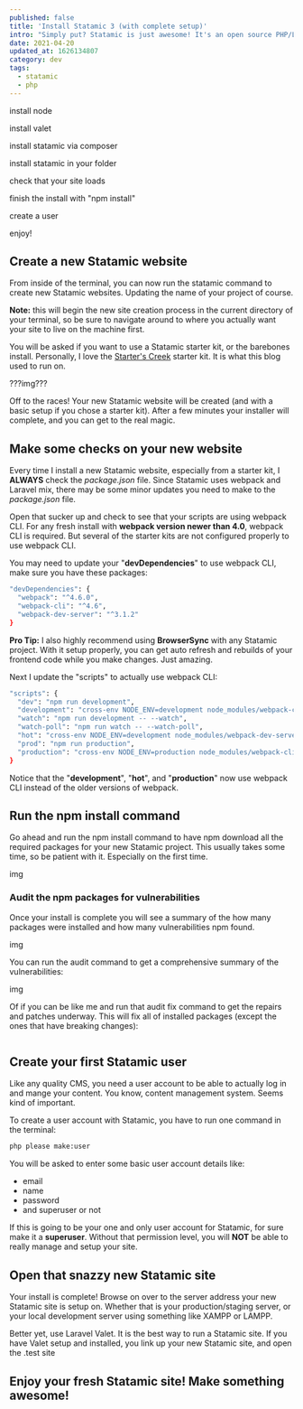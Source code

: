 ```yaml
---
published: false
title: 'Install Statamic 3 (with complete setup)'
intro: "Simply put? Statamic is just awesome! It's an open source PHP/Laravel CMS framework built with developers in mind. Awesomeness full of awesome sauce."
date: 2021-04-20
updated_at: 1626134807
category: dev
tags:
  - statamic
  - php
---
```

install node

install valet

install statamic via composer

install statamic in your folder

check that your site loads

finish the install with "npm install"

create a user

enjoy!

## Create a new Statamic website

From inside of the terminal, you can now run the statamic command to create new Statamic websites. Updating the name of your project of course.

**Note:** this will begin the new site creation process in the current directory of your terminal, so be sure to navigate around to where you actually want your site to live on the machine first.

You will be asked if you want to use a Statamic starter kit, or the barebones install. Personally, I love the [Starter's Creek](https://github.com/statamic/starter-kit-starters-creek) starter kit. It is what this blog used to run on.

???img???

Off to the races! Your new Statamic website will be created (and with a basic setup if you chose a starter kit). After a few minutes your installer will complete, and you can get to the real magic.

## Make some checks on your new website

Every time I install a new Statamic website, especially from a starter kit, I **ALWAYS** check the _package.json_ file. Since Statamic uses webpack and Laravel mix, there may be some minor updates you need to make to the _package.json_ file.

Open that sucker up and check to see that your scripts are using webpack CLI. For any fresh install with **webpack version newer than 4.0**, webpack CLI is required. But several of the starter kits are not configured properly to use webpack CLI.

You may need to update your "**devDependencies**" to use webpack CLI, make sure you have these packages:

```bash
"devDependencies": {
  "webpack": "^4.6.0",
  "webpack-cli": "^4.6",
  "webpack-dev-server": "^3.1.2"
}
```

**Pro Tip:** I also highly recommend using **BrowserSync** with any Statamic project. With it setup properly, you can get auto refresh and rebuilds of your frontend code while you make changes. Just amazing.

Next I update the "scripts" to actually use webpack CLI:

```bash
"scripts": {
  "dev": "npm run development",
  "development": "cross-env NODE_ENV=development node_modules/webpack-cli/bin/cli.js --progress --hide-modules --config=node_modules/laravel-mix/setup/webpack.config.js",
  "watch": "npm run development -- --watch",
  "watch-poll": "npm run watch -- --watch-poll",
  "hot": "cross-env NODE_ENV=development node_modules/webpack-dev-server/bin/webpack-dev-server.js --inline --hot --config=node_modules/laravel-mix/setup/webpack.config.js",
  "prod": "npm run production",
  "production": "cross-env NODE_ENV=production node_modules/webpack-cli/bin/cli.js --no-progress --hide-modules --config=node_modules/laravel-mix/setup/webpack.config.js"
}
```

Notice that the "**development**", "**hot**", and "**production**" now use webpack CLI instead of the older versions of webpack.

## Run the npm install command

Go ahead and run the npm install command to have npm download all the required packages for your new Statamic project. This usually takes some time, so be patient with it. Especially on the first time.

img

### Audit the npm packages for vulnerabilities

Once your install is complete you will see a summary of the how many packages were installed and how many vulnerabilities npm found.

img

You can run the audit command to get a comprehensive summary of the vulnerabilities:

img

Of if you can be like me and run that audit fix command to get the repairs and patches underway. This will fix all of installed packages (except the ones that have breaking changes):

```bash

```

## Create your first Statamic user

Like any quality CMS, you need a user account to be able to actually log in and mange your content. You know, content management system. Seems kind of important.

To create a user account with Statamic, you have to run one command in the terminal:

```bash
php please make:user
```

You will be asked to enter some basic user account details like:

  - email
  - name
  - password
  - and superuser or not

If this is going to be your one and only user account for Statamic, for sure make it a **superuser**. Without that permission level, you will **NOT** be able to really manage and setup your site.

## Open that snazzy new Statamic site

Your install is complete! Browse on over to the server address your new Statamic site is setup on. Whether that is your production/staging server, or your local development server using something like XAMPP or LAMPP. 

Better yet, use Laravel Valet. It is the best way to run a Statamic site. If you have Valet setup and installed, you link up your new Statamic site, and open the .test site

Enjoy your fresh Statamic site! Make something awesome!
---
